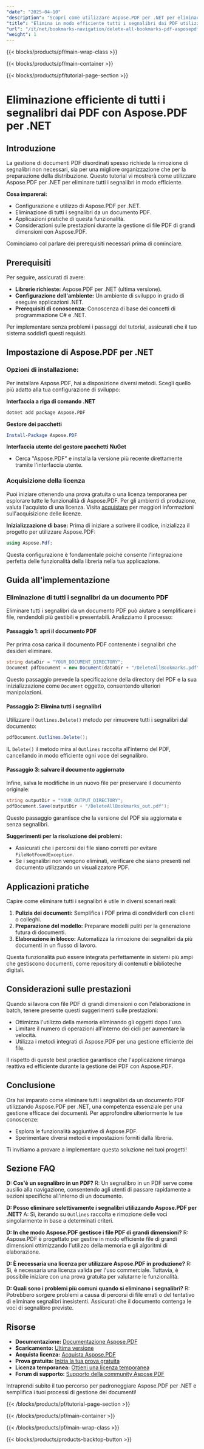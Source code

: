 ```yaml
---
"date": "2025-04-10"
"description": "Scopri come utilizzare Aspose.PDF per .NET per eliminare tutti i segnalibri in un PDF. Questa guida fornisce passaggi dettagliati ed esempi di codice."
"title": "Elimina in modo efficiente tutti i segnalibri dai PDF utilizzando Aspose.PDF per .NET"
"url": "/it/net/bookmarks-navigation/delete-all-bookmarks-pdf-asposepdf-net-guide/"
"weight": 1
---
```


{{< blocks/products/pf/main-wrap-class >}}

{{< blocks/products/pf/main-container >}}

{{< blocks/products/pf/tutorial-page-section >}}


# Eliminazione efficiente di tutti i segnalibri dai PDF con Aspose.PDF per .NET

## Introduzione

La gestione di documenti PDF disordinati spesso richiede la rimozione di segnalibri non necessari, sia per una migliore organizzazione che per la preparazione della distribuzione. Questo tutorial vi mostrerà come utilizzare Aspose.PDF per .NET per eliminare tutti i segnalibri in modo efficiente.

**Cosa imparerai:**
- Configurazione e utilizzo di Aspose.PDF per .NET.
- Eliminazione di tutti i segnalibri da un documento PDF.
- Applicazioni pratiche di questa funzionalità.
- Considerazioni sulle prestazioni durante la gestione di file PDF di grandi dimensioni con Aspose.PDF.

Cominciamo col parlare dei prerequisiti necessari prima di cominciare.

## Prerequisiti

Per seguire, assicurati di avere:
- **Librerie richieste:** Aspose.PDF per .NET (ultima versione).
- **Configurazione dell'ambiente:** Un ambiente di sviluppo in grado di eseguire applicazioni .NET.
- **Prerequisiti di conoscenza:** Conoscenza di base dei concetti di programmazione C# e .NET.

Per implementare senza problemi i passaggi del tutorial, assicurati che il tuo sistema soddisfi questi requisiti.

## Impostazione di Aspose.PDF per .NET

### Opzioni di installazione:
Per installare Aspose.PDF, hai a disposizione diversi metodi. Scegli quello più adatto alla tua configurazione di sviluppo:

**Interfaccia a riga di comando .NET**
```bash
dotnet add package Aspose.PDF
```

**Gestore dei pacchetti**
```powershell
Install-Package Aspose.PDF
```

**Interfaccia utente del gestore pacchetti NuGet**
- Cerca "Aspose.PDF" e installa la versione più recente direttamente tramite l'interfaccia utente.

### Acquisizione della licenza
Puoi iniziare ottenendo una prova gratuita o una licenza temporanea per esplorare tutte le funzionalità di Aspose.PDF. Per gli ambienti di produzione, valuta l'acquisto di una licenza. Visita [acquistare](https://purchase.aspose.com/buy) per maggiori informazioni sull'acquisizione delle licenze.

**Inizializzazione di base:**
Prima di iniziare a scrivere il codice, inizializza il progetto per utilizzare Aspose.PDF:
```csharp
using Aspose.Pdf;
```
Questa configurazione è fondamentale poiché consente l'integrazione perfetta delle funzionalità della libreria nella tua applicazione.

## Guida all'implementazione

### Eliminazione di tutti i segnalibri da un documento PDF
Eliminare tutti i segnalibri da un documento PDF può aiutare a semplificare i file, rendendoli più gestibili e presentabili. Analizziamo il processo:

#### Passaggio 1: apri il documento PDF
Per prima cosa carica il documento PDF contenente i segnalibri che desideri eliminare.
```csharp
string dataDir = "YOUR_DOCUMENT_DIRECTORY";
Document pdfDocument = new Document(dataDir + "/DeleteAllBookmarks.pdf");
```
Questo passaggio prevede la specificazione della directory del PDF e la sua inizializzazione come `Document` oggetto, consentendo ulteriori manipolazioni.

#### Passaggio 2: Elimina tutti i segnalibri
Utilizzare il `Outlines.Delete()` metodo per rimuovere tutti i segnalibri dal documento:
```csharp
pdfDocument.Outlines.Delete();
```
IL `Delete()` il metodo mira al `Outlines` raccolta all'interno del PDF, cancellando in modo efficiente ogni voce del segnalibro.

#### Passaggio 3: salvare il documento aggiornato
Infine, salva le modifiche in un nuovo file per preservare il documento originale:
```csharp
string outputDir = "YOUR_OUTPUT_DIRECTORY";
pdfDocument.Save(outputDir + "/DeleteAllBookmarks_out.pdf");
```
Questo passaggio garantisce che la versione del PDF sia aggiornata e senza segnalibri.

**Suggerimenti per la risoluzione dei problemi:**
- Assicurati che i percorsi dei file siano corretti per evitare `FileNotFoundException`.
- Se i segnalibri non vengono eliminati, verificare che siano presenti nel documento utilizzando un visualizzatore PDF.

## Applicazioni pratiche
Capire come eliminare tutti i segnalibri è utile in diversi scenari reali:
1. **Pulizia dei documenti:** Semplifica i PDF prima di condividerli con clienti o colleghi.
2. **Preparazione del modello:** Preparare modelli puliti per la generazione futura di documenti.
3. **Elaborazione in blocco:** Automatizza la rimozione dei segnalibri da più documenti in un flusso di lavoro.

Questa funzionalità può essere integrata perfettamente in sistemi più ampi che gestiscono documenti, come repository di contenuti e biblioteche digitali.

## Considerazioni sulle prestazioni
Quando si lavora con file PDF di grandi dimensioni o con l'elaborazione in batch, tenere presente questi suggerimenti sulle prestazioni:
- Ottimizza l'utilizzo della memoria eliminando gli oggetti dopo l'uso.
- Limitare il numero di operazioni all'interno dei cicli per aumentare la velocità.
- Utilizza i metodi integrati di Aspose.PDF per una gestione efficiente dei file.

Il rispetto di queste best practice garantisce che l'applicazione rimanga reattiva ed efficiente durante la gestione dei PDF con Aspose.PDF.

## Conclusione
Ora hai imparato come eliminare tutti i segnalibri da un documento PDF utilizzando Aspose.PDF per .NET, una competenza essenziale per una gestione efficace dei documenti. Per approfondire ulteriormente le tue conoscenze:
- Esplora le funzionalità aggiuntive di Aspose.PDF.
- Sperimentare diversi metodi e impostazioni forniti dalla libreria.

Ti invitiamo a provare a implementare questa soluzione nei tuoi progetti!

## Sezione FAQ
**D: Cos'è un segnalibro in un PDF?**
R: Un segnalibro in un PDF serve come ausilio alla navigazione, consentendo agli utenti di passare rapidamente a sezioni specifiche all'interno di un documento.

**D: Posso eliminare selettivamente i segnalibri utilizzando Aspose.PDF per .NET?**
A: Sì, iterando su `Outlines` raccolta e rimozione delle voci singolarmente in base a determinati criteri.

**D: In che modo Aspose.PDF gestisce i file PDF di grandi dimensioni?**
R: Aspose.PDF è progettato per gestire in modo efficiente file di grandi dimensioni ottimizzando l'utilizzo della memoria e gli algoritmi di elaborazione.

**D: È necessaria una licenza per utilizzare Aspose.PDF in produzione?**
R: Sì, è necessaria una licenza valida per l'uso commerciale. Tuttavia, è possibile iniziare con una prova gratuita per valutarne le funzionalità.

**D: Quali sono i problemi più comuni quando si eliminano i segnalibri?**
R: Potrebbero sorgere problemi a causa di percorsi di file errati o del tentativo di eliminare segnalibri inesistenti. Assicurati che il documento contenga le voci di segnalibro previste.

## Risorse
- **Documentazione:** [Documentazione Aspose.PDF](https://reference.aspose.com/pdf/net/)
- **Scaricamento:** [Ultima versione](https://releases.aspose.com/pdf/net/)
- **Acquista licenza:** [Acquista Aspose.PDF](https://purchase.aspose.com/buy)
- **Prova gratuita:** [Inizia la tua prova gratuita](https://releases.aspose.com/pdf/net/)
- **Licenza temporanea:** [Ottieni una licenza temporanea](https://purchase.aspose.com/temporary-license/)
- **Forum di supporto:** [Supporto della community Aspose PDF](https://forum.aspose.com/c/pdf/10)

Intraprendi subito il tuo percorso per padroneggiare Aspose.PDF per .NET e semplifica i tuoi processi di gestione dei documenti!


{{< /blocks/products/pf/tutorial-page-section >}}

{{< /blocks/products/pf/main-container >}}

{{< /blocks/products/pf/main-wrap-class >}}

{{< blocks/products/products-backtop-button >}}